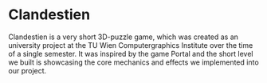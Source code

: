 # Clandestien

Clandestien is a very short 3D-puzzle game, which was created as an university project at the TU Wien Computergraphics Institute over the time of a single semester. It was inspired by the game Portal and the short level we built is showcasing the core mechanics and effects we implemented into our project. 